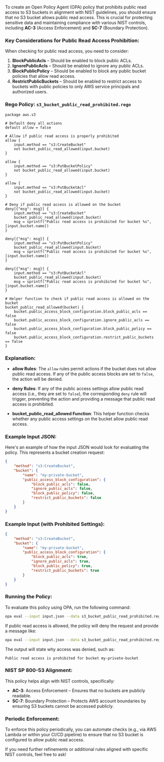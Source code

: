 
To create an Open Policy Agent (OPA) policy that prohibits public read access to S3 buckets in alignment with NIST guidelines, you should ensure that no S3 bucket allows public read access. This is crucial for protecting sensitive data and maintaining compliance with various NIST controls, including **AC-3** (Access Enforcement) and **SC-7** (Boundary Protection).

### Key Considerations for Public Read Access Prohibition:
When checking for public read access, you need to consider:
1. **BlockPublicAcls** – Should be enabled to block public ACLs.
2. **IgnorePublicAcls** – Should be enabled to ignore any public ACLs.
3. **BlockPublicPolicy** – Should be enabled to block any public bucket policies that allow read access.
4. **RestrictPublicBuckets** – Should be enabled to restrict access to buckets with public policies to only AWS service principals and authorized users.

### **Rego Policy: `s3_bucket_public_read_prohibited.rego`**

```rego
package aws.s3

# Default deny all actions
default allow = false

# Allow if public read access is properly prohibited
allow {
    input.method == "s3:CreateBucket"
    not bucket_public_read_allowed(input.bucket)
}

allow {
    input.method == "s3:PutBucketPolicy"
    not bucket_public_read_allowed(input.bucket)
}

allow {
    input.method == "s3:PutBucketAcl"
    not bucket_public_read_allowed(input.bucket)
}

# Deny if public read access is allowed on the bucket
deny[{"msg": msg}] {
    input.method == "s3:CreateBucket"
    bucket_public_read_allowed(input.bucket)
    msg = sprintf("Public read access is prohibited for bucket %s", [input.bucket.name])
}

deny[{"msg": msg}] {
    input.method == "s3:PutBucketPolicy"
    bucket_public_read_allowed(input.bucket)
    msg = sprintf("Public read access is prohibited for bucket %s", [input.bucket.name])
}

deny[{"msg": msg}] {
    input.method == "s3:PutBucketAcl"
    bucket_public_read_allowed(input.bucket)
    msg = sprintf("Public read access is prohibited for bucket %s", [input.bucket.name])
}

# Helper function to check if public read access is allowed on the bucket
bucket_public_read_allowed(bucket) {
    bucket.public_access_block_configuration.block_public_acls == false
    bucket.public_access_block_configuration.ignore_public_acls == false
    bucket.public_access_block_configuration.block_public_policy == false
    bucket.public_access_block_configuration.restrict_public_buckets == false
}
```

### **Explanation:**
- **allow Rules**: The `allow` rules permit actions if the bucket does not allow public read access. If any of the public access blocks are set to `false`, the action will be denied.

- **deny Rules**: If any of the public access settings allow public read access (i.e., they are set to `false`), the corresponding `deny` rule will trigger, preventing the action and providing a message that public read access is prohibited.

- **bucket_public_read_allowed Function**: This helper function checks whether any public access settings on the bucket allow public read access.

### **Example Input JSON:**
Here's an example of how the input JSON would look for evaluating the policy. This represents a bucket creation request:

```json
{
    "method": "s3:CreateBucket",
    "bucket": {
        "name": "my-private-bucket",
        "public_access_block_configuration": {
            "block_public_acls": false,
            "ignore_public_acls": false,
            "block_public_policy": false,
            "restrict_public_buckets": false
        }
    }
}
```

### **Example Input (with Prohibited Settings):**
```json
{
    "method": "s3:CreateBucket",
    "bucket": {
        "name": "my-private-bucket",
        "public_access_block_configuration": {
            "block_public_acls": true,
            "ignore_public_acls": true,
            "block_public_policy": true,
            "restrict_public_buckets": true
        }
    }
}
```

### **Running the Policy:**
To evaluate this policy using OPA, run the following command:

```bash
opa eval --input input.json --data s3_bucket_public_read_prohibited.rego "data.aws.s3.allow"
```

If public read access is allowed, the policy will deny the request and provide a message like:

```bash
opa eval --input input.json --data s3_bucket_public_read_prohibited.rego "data.aws.s3.deny"
```

The output will state why access was denied, such as:

```
Public read access is prohibited for bucket my-private-bucket
```

### **NIST SP 800-53 Alignment:**
This policy helps align with NIST controls, specifically:
- **AC-3**: Access Enforcement – Ensures that no buckets are publicly readable.
- **SC-7**: Boundary Protection – Protects AWS account boundaries by ensuring S3 buckets cannot be accessed publicly.

### **Periodic Enforcement:**
To enforce this policy periodically, you can automate checks (e.g., via AWS Lambda or within your CI/CD pipeline) to ensure that no S3 bucket is configured to allow public read access.

If you need further refinements or additional rules aligned with specific NIST controls, feel free to ask!
